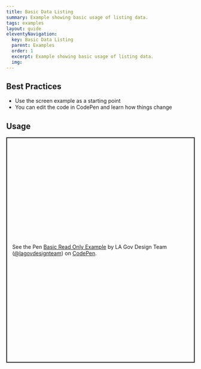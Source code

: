 ```yaml
---
title: Basic Data Listing
summary: Example showing basic usage of listing data.
tags: examples
layout: guide
eleventyNavigation:
  key: Basic Data Listing
  parent: Examples
  order: 1
  excerpt: Example showing basic usage of listing data.
  img: 
---
```


## Best Practices

- Use the screen example as a starting point
- You can edit the code in CodePen and learn how things change

## Usage

<p class="codepen" data-height="600" data-default-tab="result" data-slug-hash="RNPmQyO" data-pen-title="Basic Read Only Example" data-editable="true" data-user="lagovdesignteam" style="height: 600px; box-sizing: border-box; display: flex; align-items: center; justify-content: center; border: 2px solid; margin: 1em 0; padding: 1em;">
  <span>See the Pen <a href="https://codepen.io/lagovdesignteam/pen/RNPmQyO">
  Basic Read Only Example</a> by LA Gov Design Team (<a href="https://codepen.io/lagovdesignteam">@lagovdesignteam</a>)
  on <a href="https://codepen.io">CodePen</a>.</span>
</p>
<script async src="https://public.codepenassets.com/embed/index.js"></script>
